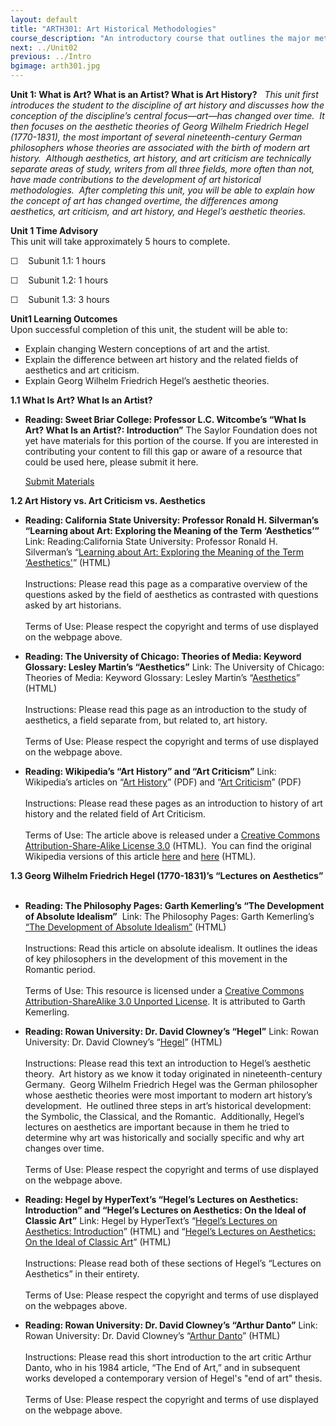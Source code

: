 ```yaml
---
layout: default
title: "ARTH301: Art Historical Methodologies"
course_description: "An introductory course that outlines the major methodologies used by art historians and traces the major methodological developments within the discipline from the late nineteenth century through the late twentieth century."
next: ../Unit02
previous: ../Intro
bgimage: arth301.jpg
---
```

**Unit 1: What is Art? What is an Artist? What is Art History?** <span
id="1"></span> 
*This unit first introduces the student to the discipline of art history
and discusses how the conception of the discipline’s central
focus—art—has changed over time.  It then focuses on the aesthetic
theories of Georg Wilhelm Friedrich Hegel (1770-1831), the most
important of several nineteenth-century German philosophers whose
theories are associated with the birth of modern art history.  Although
aesthetics, art history, and art criticism are technically separate
areas of study, writers from all three fields, more often than not, have
made contributions to the development of art historical methodologies. 
After completing this unit, you will be able to explain how the concept
of art has changed overtime, the differences among aesthetics, art
criticism, and art history, and Hegel’s aesthetic theories.*

**Unit 1 Time Advisory**  
This unit will take approximately 5 hours to complete.

☐    Subunit 1.1: 1 hours

☐    Subunit 1.2: 1 hours

☐    Subunit 1.3: 3 hours

**Unit1 Learning Outcomes**  
Upon successful completion of this unit, the student will be able to:

-   Explain changing Western conceptions of art and the artist.
-   Explain the difference between art history and the related fields of
    aesthetics and art criticism.
-   Explain Georg Wilhelm Friedrich Hegel’s aesthetic theories.

**1.1 What Is Art? What Is an Artist?** <span id="1.1"></span> 
-   **Reading: Sweet Briar College: Professor L.C. Witcombe’s “What Is
    Art? What Is an Artist?: Introduction”**
    The Saylor Foundation does not yet have materials for this portion
    of the course. If you are interested in contributing your content to
    fill this gap or aware of a resource that could be used here, please
    submit it here.

    [Submit Materials](/contribute/)

**1.2 Art History vs. Art Criticism vs. Aesthetics** <span
id="1.2"></span> 
-   **Reading: California State University: Professor Ronald H.
    Silverman’s “Learning about Art: Exploring the Meaning of the Term
    ‘Aesthetics’”**
    Link: Reading:California State University: Professor Ronald H.
    Silverman’s “[Learning about Art: Exploring the Meaning of the Term
    ‘Aesthetics'](http://instructional1.calstatela.edu/laa/aesthetics_1.html)”
    (HTML)  
        
     Instructions: Please read this page as a comparative overview of
    the questions asked by the field of aesthetics as contrasted with
    questions asked by art historians.  
        
     Terms of Use: Please respect the copyright and terms of use
    displayed on the webpage above.

-   **Reading: The University of Chicago: Theories of Media: Keyword
    Glossary: Lesley Martin’s “Aesthetics”**
    Link: The University of Chicago: Theories of Media: Keyword
    Glossary: Lesley Martin’s
    “[Aesthetics](http://csmt.uchicago.edu/glossary2004/aesthetics.htm)”
    (HTML)  
        
     Instructions: Please read this page as an introduction to the study
    of aesthetics, a field separate from, but related to, art history.  
        
     Terms of Use: Please respect the copyright and terms of use
    displayed on the webpage above.

-   **Reading: Wikipedia’s “Art History” and “Art Criticism”**
    Link: Wikipedia’s articles on “[Art
    History](https://resources.saylor.org/wwwresources/archived/site/wp-content/uploads/2011/03/Wikipedias-Art-History.pdf)”
    (PDF) and “[Art
    Criticism](https://resources.saylor.org/wwwresources/archived/site/wp-content/uploads/2011/03/Wikipedias-Art-Criticism.pdf)”
    (PDF)  
        
     Instructions: Please read these pages as an introduction to history
    of art history and the related field of Art Criticism.  
        
     Terms of Use: The article above is released under a [Creative
    Commons Attribution-Share-Alike License
    3.0](http://creativecommons.org/licenses/by-sa/3.0/) (HTML).  You
    can find the original Wikipedia versions of this article
    [here](http://en.wikipedia.org/wiki/Art_history) and
    [here](http://en.wikipedia.org/wiki/Art_criticism) (HTML).

**1.3 Georg Wilhelm Friedrich Hegel (1770-1831)’s “Lectures on
Aesthetics”** <span id="1.3"></span> 
-   **Reading: The Philosophy Pages: Garth Kemerling’s “The Development
    of Absolute Idealism”**
     Link: The Philosophy Pages: Garth Kemerling’s [“The Development of
    Absolute
    Idealism”](http://www.philosophypages.com/hy/5k.htm) (HTML)  
        
     Instructions: Read this article on absolute idealism. It outlines
    the ideas of key philosophers in the development of this movement in
    the Romantic period.  
        
     Terms of Use: This resource is licensed under a [Creative Commons
    Attribution-ShareAlike 3.0 Unported
    License](http://creativecommons.org/licenses/by-sa/3.0/). It is
    attributed to Garth Kemerling. 

-   **Reading: Rowan University: Dr. David Clowney’s “Hegel”**
    Link: Rowan University: Dr. David Clowney’s
    “[Hegel](http://www.rowan.edu/open/philosop/clowney/aesthetics/philos_artists_onart/hegel.htm#top)”
    (HTML)  
        
     Instructions: Please read this text an introduction to Hegel’s
    aesthetic theory.  Art history as we know it today originated in
    nineteenth-century Germany.  Georg Wilhelm Friedrich Hegel was the
    German philosopher whose aesthetic theories were most important to
    modern art history’s development.  He outlined three steps in art’s
    historical development: the Symbolic, the Classical, and the
    Romantic.  Additionally, Hegel’s lectures on aesthetics are
    important because in them he tried to determine why art was
    historically and socially specific and why art changes over time.  
        
     Terms of Use: Please respect the copyright and terms of use
    displayed on the webpage above.

-   **Reading: Hegel by HyperText’s “Hegel’s Lectures on Aesthetics:
    Introduction” and “Hegel’s Lectures on Aesthetics: On the Ideal of
    Classic Art”**
    Link: Hegel by HyperText’s “[Hegel’s Lectures on Aesthetics:
    Introduction](http://www.marxists.org/reference/archive/hegel/works/ae/intro.htm)”
    (HTML) and “[Hegel’s Lectures on Aesthetics: On the Ideal of Classic
    Art](http://www.marxists.org/reference/archive/hegel/works/ae/ch02.htm)”
    (HTML)  
        
     Instructions: Please read both of these sections of Hegel’s
    “Lectures on Aesthetics” in their entirety.  
        
     Terms of Use: Please respect the copyright and terms of use
    displayed on the webpages above.

-   **Reading: Rowan University: Dr. David Clowney’s “Arthur Danto”**
    Link: Rowan University: Dr. David Clowney’s “[Arthur
    Danto](http://www.rowan.edu/open/philosop/clowney/aesthetics/philos_artists_onart/danto.htm)”
    (HTML)  
        
     Instructions: Please read this short introduction to the art critic
    Arthur Danto, who in his 1984 article, “The End of Art,” and in
    subsequent works developed a contemporary version of Hegel's "end of
    art" thesis.  
        
     Terms of Use: Please respect the copyright and terms of use
    displayed on the webpage above.



